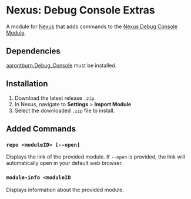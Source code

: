 # Nexus: Debug Console Extras

A module for [Nexus](https://github.com/aarontburn/nexus-core) that adds commands to the [Nexus Debug Console Module](https://github.com/aarontburn/nexus-debug-console).

## Dependencies
[aarontburn.Debug_Console](https://github.com/aarontburn/nexus-debug-console) must be installed.

## Installation
1. Download the latest release `.zip`. 
2. In Nexus, navigate to **Settings** > **Import Module**
3. Select the downloaded `.zip` file to install.


## Added Commands
### `repo <moduleID> [--open]`
Displays the link of the provided module. If `--open` is provided, the link will automatically open in your default web browser.

### `module-info <moduleID`
Displays information about the provided module.


